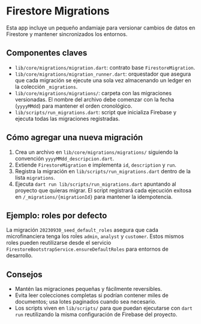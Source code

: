 # Firestore Migrations

Esta app incluye un pequeño andamiaje para versionar cambios de datos en
Firestore y mantener sincronizados los entornos.

## Componentes claves

- `lib/core/migrations/migration.dart`: contrato base `FirestoreMigration`.
- `lib/core/migrations/migration_runner.dart`: orquestador que asegura que cada
  migración se ejecute una sola vez almacenando un ledger en la colección
  `_migrations`.
- `lib/core/migrations/migrations/`: carpeta con las migraciones versionadas.
  El nombre del archivo debe comenzar con la fecha (`yyyyMMdd`) para mantener
  el orden cronológico.
- `lib/scripts/run_migrations.dart`: script que inicializa Firebase y ejecuta
  todas las migraciones registradas.

## Cómo agregar una nueva migración

1. Crea un archivo en `lib/core/migrations/migrations/` siguiendo la convención
   `yyyyMMdd_descripcion.dart`.
2. Extiende `FirestoreMigration` e implementa `id`, `description` y `run`.
3. Registra la migración en `lib/scripts/run_migrations.dart` dentro de la lista
   `migrations`.
4. Ejecuta `dart run lib/scripts/run_migrations.dart` apuntando al proyecto que
   quieras migrar. El script registrará cada ejecución exitosa en
   `/_migrations/{migrationId}` para mantener la idempotencia.

## Ejemplo: roles por defecto

La migración `20230930_seed_default_roles` asegura que cada microfinanciera
tenga los roles `admin`, `analyst` y `customer`. Estos mismos roles pueden
reutilizarse desde el servicio `FirestoreBootstrapService.ensureDefaultRoles`
para entornos de desarrollo.

## Consejos

- Mantén las migraciones pequeñas y fácilmente reversibles.
- Evita leer colecciones completas si podrían contener miles de documentos;
  usa lotes paginados cuando sea necesario.
- Los scripts viven en `lib/scripts/` para que puedan ejecutarse con
  `dart run` reutilizando la misma configuración de Firebase del proyecto.
